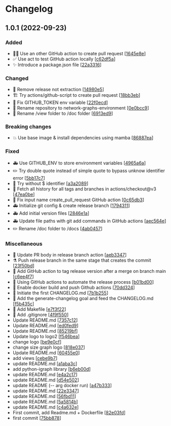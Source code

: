 # Changelog

<a name="1.0.1"></a>
## 1.0.1 (2022-09-23)

### Added

- 👷‍♂️ Use an other GitHub action to create pull request [[1645e8e](https://github.com/nielsborie/network-graphs-environment/commit/1645e8ef126da7e42113338d95813d7fa135ab7f)]
- ✅ Use act to test GitHub action locally [[c62df5a](https://github.com/nielsborie/network-graphs-environment/commit/c62df5a199a1a9cdbb35880f97d2459f06fe6d7a)]
- ✨ Introduce a package.json file [[22a3316](https://github.com/nielsborie/network-graphs-environment/commit/22a3316aa01e69a011cd2d594cd249d47b7c4f68)]

### Changed

- 🎨 Remove release not extraction [[14980e5](https://github.com/nielsborie/network-graphs-environment/commit/14980e54c6d7aa5098619aa3ea6b7d3d869e4a53)]
- 🏗️ Try actions/github-script to create pull request [[18bb3eb](https://github.com/nielsborie/network-graphs-environment/commit/18bb3ebf1518c17290ead60005f47dd44ccf2662)]
- 🚨 Fix GITHUB_TOKEN env variable [[22f0ecd](https://github.com/nielsborie/network-graphs-environment/commit/22f0ecd831215c5bc64d6f80657ebd8942c1677c)]
- 🚚 Rename repository to network-graphs-environment [[0e0bcc9](https://github.com/nielsborie/network-graphs-environment/commit/0e0bcc938ab37590d7bb0bffc5a6c40fe4474f82)]
- 🚚 Rename /view folder to /doc folder [[6913ed9](https://github.com/nielsborie/network-graphs-environment/commit/6913ed983488ace356cc9015b57e87392ee82bec)]

### Breaking changes

- 💥 Use base image &amp; install dependencies using mamba [[86887ea](https://github.com/nielsborie/network-graphs-environment/commit/86887ea71726b258fbb709e35066c98b5e141758)]

### Fixed

- 🚑 Use GITHUB_ENV to store environment variables [[4965a6a](https://github.com/nielsborie/network-graphs-environment/commit/4965a6a890e6c760243526d63f8f672f0546aeef)]
- ✏️ Try double quote instead of simple quote to bypass unknow identifier error [[5bb17c7](https://github.com/nielsborie/network-graphs-environment/commit/5bb17c741988ea871d91b0f68b3a2dec8198c91a)]
- 🐛 Try without $ identifier [[a3a2089](https://github.com/nielsborie/network-graphs-environment/commit/a3a20899a49e56e79258de140cad7d943659002e)]
- 💚 Fetch all history for all tags and branches in actions/checkout@v3 [[47ea0be](https://github.com/nielsborie/network-graphs-environment/commit/47ea0be27e219a10610290934d85e1ad227352fc)]
- 🐛 Fix input name create_pull_request GitHub action [[0c65db3](https://github.com/nielsborie/network-graphs-environment/commit/0c65db39c234c1552a2799011e84a2279e160f04)]
- 🚑 Initialize git config &amp; create release branch [[1794311](https://github.com/nielsborie/network-graphs-environment/commit/1794311d7ee1ba2a6ebf5927679dd6987a2f7d55)]
- 🚑 Add initial version files [[2846e1a](https://github.com/nielsborie/network-graphs-environment/commit/2846e1afe659195445ab330933c160bc7c4dcd44)]
- 🚑 Update file paths with git add commands in GitHub actions [[aec564e](https://github.com/nielsborie/network-graphs-environment/commit/aec564ea1e0eb10bbe38fcdc0bbdf3003bb67af3)]
- ✏️ Rename /doc folder to /docs [[4ab0457](https://github.com/nielsborie/network-graphs-environment/commit/4ab04570cf4d6d42839ac0149373325d0c0292b8)]

### Miscellaneous

- 👔 Update PR body in release branch action [[aeb3347](https://github.com/nielsborie/network-graphs-environment/commit/aeb3347171b44d0e4aa51edb7d6ae24c77d08ed5)]
- ⚗️ Push release branch in the same stage that creates the commit [[23f50bd](https://github.com/nielsborie/network-graphs-environment/commit/23f50bdbcd2bc3fa492be0ffe3d2975a56d449d2)]
- 🧱 Add GitHub action to tag release version after a merge on branch main [[c6ee4f7](https://github.com/nielsborie/network-graphs-environment/commit/c6ee4f79c3c67145e09e6e9552adca7b347d6226)]
- 🧱 Using GitHub actions to automate the release process [[b01bd00](https://github.com/nielsborie/network-graphs-environment/commit/b01bd003387454f9ff81529720166f5a55753e38)]
- 🚀 Enable docker build and push Github actions [[70dd324](https://github.com/nielsborie/network-graphs-environment/commit/70dd3243bb114a044be1a823258ee78306c94447)]
- 📝 Initiate the first CHANGELOG.md [[7b1b255](https://github.com/nielsborie/network-graphs-environment/commit/7b1b25533005db98b39c8e75142b7436f0cfb7d6)]
- 🔨 Add the generate-changelog goal and feed the CHANGELOG.md [[f5b435c](https://github.com/nielsborie/network-graphs-environment/commit/f5b435c74099a7b0b08e7bb1548f2cfcf23f52cb)]
- 🔨 Add Makefile [[e7f3f22](https://github.com/nielsborie/network-graphs-environment/commit/e7f3f224f0b48c00fc1a17691e883892e441474d)]
- 🙈 Add .gitignore [[4f9f550](https://github.com/nielsborie/network-graphs-environment/commit/4f9f5500c3284c6ee42d5f62296000d26fe243e0)]
-  Update README.md [[7357c12](https://github.com/nielsborie/network-graphs-environment/commit/7357c124d11aca625c4b15cf35c387ccb6594261)]
-  Update README.md [[ed0fed9](https://github.com/nielsborie/network-graphs-environment/commit/ed0fed903b0d5e29b2a48162385fc6933ec78798)]
-  Update README.md [[85219bf](https://github.com/nielsborie/network-graphs-environment/commit/85219bf0738d2e22e6a59dee54f3e55068c5d711)]
-  Update logo to logo2 [[f546bea](https://github.com/nielsborie/network-graphs-environment/commit/f546bea7bc9ce540b56b21dee81d578475401012)]
-  change logo [[be9e0cf](https://github.com/nielsborie/network-graphs-environment/commit/be9e0cff91ce1961111d25e421fe3ad5760c659f)]
-  change size graph logo [[818e037](https://github.com/nielsborie/network-graphs-environment/commit/818e0379fda5e27b3fbd15d761545662ed28a872)]
-  Update README.md [[60455e0](https://github.com/nielsborie/network-graphs-environment/commit/60455e02c7de729cfb5fb89e9a2e46de2bc893dd)]
-  add views [[cebe9b7](https://github.com/nielsborie/network-graphs-environment/commit/cebe9b78ebfbf731c77f6cc23150976dd71334c4)]
-  update README.md [[a1aba3c](https://github.com/nielsborie/network-graphs-environment/commit/a1aba3c3354fbb540325882a0f106fbafceb07a9)]
-  add python-igraph library [[b6eb00d](https://github.com/nielsborie/network-graphs-environment/commit/b6eb00dd835a6ae40badf90949b704e5b915477a)]
-  update README.md [[e4a2c17](https://github.com/nielsborie/network-graphs-environment/commit/e4a2c170626646d26ee853df9a79d3dfcabe1208)]
-  update README.md [[d54e502](https://github.com/nielsborie/network-graphs-environment/commit/d54e50280f4ae22e455ac4933b2f4c79f0bbab75)]
-  update README (-- arg docker run) [[a47b333](https://github.com/nielsborie/network-graphs-environment/commit/a47b33382477e59358caa09aa335f53a2acde14f)]
-  update README.md [[22e3347](https://github.com/nielsborie/network-graphs-environment/commit/22e33478ab79200fbde4e11c2fea02f381c10311)]
-  update README.md [[56fbd11](https://github.com/nielsborie/network-graphs-environment/commit/56fbd1114491699c9df1d0a774eabd98106132be)]
-  update README.md [[5a5814b](https://github.com/nielsborie/network-graphs-environment/commit/5a5814bd59d8a4511778ef22006acd4048118beb)]
-  update README.md [[c4a632e](https://github.com/nielsborie/network-graphs-environment/commit/c4a632e82709853286927415ad16825e725cc02f)]
-  First commit, add Readme.md + Dockerfile [[82e03fd](https://github.com/nielsborie/network-graphs-environment/commit/82e03fd57a9beab41bfb28dcc7faba4b64c80cdc)]
-  first commit [[75bb878](https://github.com/nielsborie/network-graphs-environment/commit/75bb8788e87e30b0434f6058e3f2240ff820899d)]



